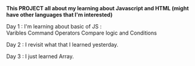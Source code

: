 <!DOCTYPE html>
<html>
  <head>
    <b> This PROJECT all about my learning about Javascript and HTML (might have other languages that I'm interested) </b>
  </head>
  <body>
    <p> Day 1  : I'm learning about basic of JS : <br>
      Varibles Command Operators Compare logic and Conditions
    </p>
    <p> Day 2 : I revisit what that I learned yesterday. 
    </p>
    <p> Day 3 : I just learned Array. </p>
   
    
  </body>
</html>
